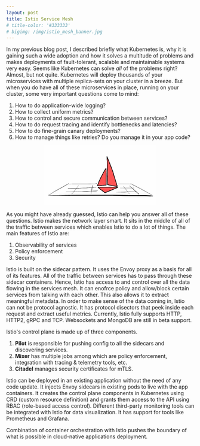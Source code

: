 ```yaml
---
layout: post
title: Istio Service Mesh
# title-color: '#333333'
# bigimg: /img/istio_mesh_banner.jpg
---
```


In my previous blog post, I described briefly what Kubernetes is, why it is gaining such a wide adoption and how it solves a multitude of problems and makes deployments of fault-tolerant, scalable and maintainable systems very easy. Seems like Kubernetes can solve *all* of the problems right? Almost, but not quite. Kubernetes will deploy thousands of your microservices with multiple replica-sets on your cluster in a breeze. But when you do have all of these microservices in place, running on your cluster, some very important questions come to mind:

1. How to do application-wide logging?
1. How to collect uniform metrics?
1. How to control and secure communication between services?
1. How to do request tracing and identify bottlenecks and latencies?
1. How to do fine-grain canary deployments?
1. How to manage things like retries? Do you manage it in your app code?

<div align="center">
<img src="../img/istio_mesh.jpg" width="300">
</div>

As you might have already guessed, Istio can help you answer all of these questions. Istio makes the network layer smart. It sits in the middle of all of the traffic between services which enables Istio to do a lot of things. The main features of Istio are:

1. Observability of services
1. Policy enforcement
1. Security



Istio is built on the sidecar pattern. It uses the Envoy proxy as a basis for all of its features. All of the traffic between services has to pass through these sidecar containers. Hence, Istio has access to and control over all the data flowing in the services mesh. It can enofrce policy and allow/block certain services from talking with each other. This also allows it to extract meaningful metadata. In order to make sense of the data coming in, Istio can not be protocol agnostic. It has protocol disectors that peek inside each request and extract useful metrics. Currently, Istio fully supports HTTP, HTTP2, gRPC and TCP. Websockets and MongoDB are still in beta support.


Istio's control plane is made up of three components.

1. **Pilot** is responsible for pushing config to all the sidecars and discovering services.
1. **Mixer** has multiple jobs among which are policy enforcement, integration with tracing & telemetry tools, etc.
1. **Citadel** manages security certificates for mTLS.

Istio can be deployed in an existing application without the need of any code update. It injects Envoy sidecars in existing pods to live with the app containers. It creates the control plane components in Kubernetes using CRD (custom resource definition) and grants them access to the API using RBAC (role-based access control). Different third-party monitoring tools can be integrated with Istio for data visualization. It has support for tools like Prometheus and Grafana.

Combination of container orchestration with Istio pushes the boundary of what is possible in cloud-native applications deployment.